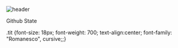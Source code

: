 ![header](https://capsule-render.vercel.app/api?type=waving&color=FFC0CB&height=300&section=header&text=Roopy%20Github&fontSize=90)

<div>
  <p class="tit">Github State</p>
</div>

<sytle>
  .tit {font-size: 18px; font-weight: 700; text-align:center; font-family: "Romanesco", cursive;;}
</sytle>
